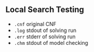Local Search Testing
--------------------

- `.cnf` original CNF
- `.log` stdout of solving run
- `.err` stderr of solving run
- `.chm` stdout of model checking
